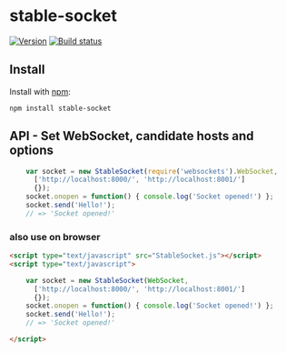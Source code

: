# stable-socket
  
[![Version](https://badge.fury.io/js/stable-socket.png)](https://npmjs.org/package/stable-socket)
[![Build status](https://travis-ci.org/ystskm/stable-socket-js.png)](https://travis-ci.org/ystskm/stable-socket-js)  
  

## Install

Install with [npm](http://npmjs.org/):

    npm install stable-socket
    
## API - Set WebSocket, candidate hosts and options

```js
    var socket = new StableSocket(require('websockets').WebSocket, 
      ['http://localhost:8000/', 'http://localhost:8001/']
      {});
    socket.onopen = function() { console.log('Socket opened!') };
    socket.send('Hello!');
    // => 'Socket opened!'
```

### also use on browser

```html
<script type="text/javascript" src="StableSocket.js"></script>
<script type="text/javascript">

    var socket = new StableSocket(WebSocket, 
      ['http://localhost:8000/', 'http://localhost:8001/']
      {});
    socket.onopen = function() { console.log('Socket opened!') };
    socket.send('Hello!');
    // => 'Socket opened!'

</script>
```
